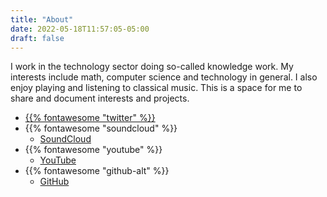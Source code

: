 ```yaml
---
title: "About"
date: 2022-05-18T11:57:05-05:00
draft: false
---
```

I work in the technology sector doing so-called knowledge work.
My interests include math, computer science and technology in general.
I also enjoy playing and listening to classical music.
This is a space for me to share and document interests and projects.

* [ {{% fontawesome "twitter" %}} ](https://twitter.com/adrochoa)
* {{% fontawesome "soundcloud" %}}
  * [SoundCloud](https://soundcloud.com/)
* {{% fontawesome "youtube" %}}
  * [YouTube](https://youtube.com)
* {{% fontawesome "github-alt" %}}
  * [GitHub](https://github.com/adrochoa)
